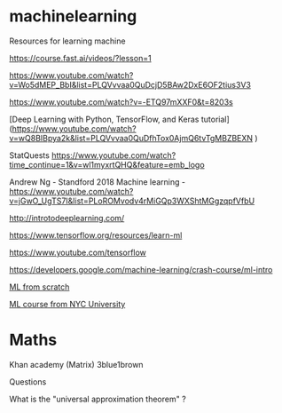 # machinelearning
Resources for learning machine


https://course.fast.ai/videos/?lesson=1

https://www.youtube.com/watch?v=Wo5dMEP_BbI&list=PLQVvvaa0QuDcjD5BAw2DxE6OF2tius3V3

https://www.youtube.com/watch?v=-ETQ97mXXF0&t=8203s

[Deep Learning with Python, TensorFlow, and Keras tutorial]
(https://www.youtube.com/watch?v=wQ8BIBpya2k&list=PLQVvvaa0QuDfhTox0AjmQ6tvTgMBZBEXN )

StatQuests https://www.youtube.com/watch?time_continue=1&v=wl1myxrtQHQ&feature=emb_logo

Andrew Ng - Standford 2018 Machine learning - https://www.youtube.com/watch?v=jGwO_UgTS7I&list=PLoROMvodv4rMiGQp3WXShtMGgzqpfVfbU


http://introtodeeplearning.com/

https://www.tensorflow.org/resources/learn-ml

https://www.youtube.com/tensorflow

https://developers.google.com/machine-learning/crash-course/ml-intro

[ML from scratch](https://dafriedman97.github.io/mlbook/content/introduction.html)

[ML course from NYC University](https://www.youtube.com/channel/UCupQLyNchb9-2Z5lmUOIijw)

# Maths

Khan academy (Matrix)
3blue1brown


Questions

What is the "universal approximation theorem" ?
